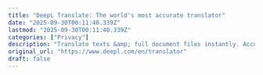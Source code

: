 ```yaml
---
title: "DeepL Translate: The world's most accurate translator"
date: "2025-09-30T00:11:40.339Z"
lastmod: "2025-09-30T00:11:40.339Z"
categories: ["Privacy"]
description: "Translate texts &amp; full document files instantly. Accurate translations for individuals and Teams. Millions translate with DeepL every day."
original_url: "https://www.deepl.com/en/translator"
draft: false
---
```

